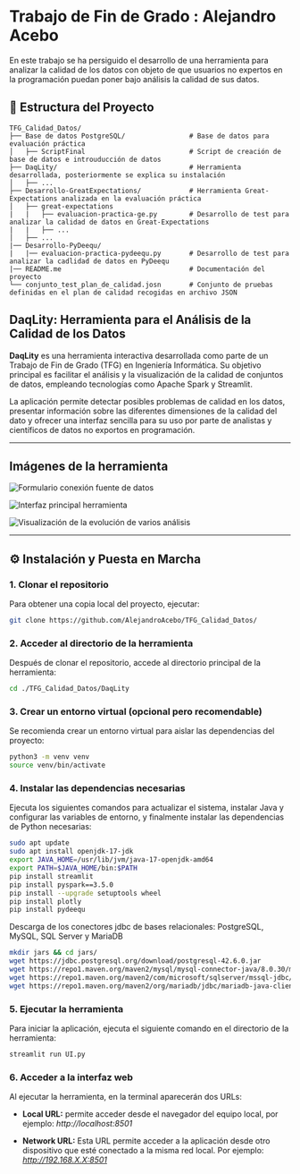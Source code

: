 # Trabajo de Fin de Grado : Alejandro Acebo

En este trabajo se ha persiguido el desarrollo de una herramienta para analizar la calidad de los datos con objeto de que usuarios no expertos en la programación puedan poner bajo análisis la calidad de sus datos.

## 📁 Estructura del Proyecto

```plaintext
TFG_Calidad_Datos/
├── Base de datos PostgreSQL/                # Base de datos para evaluación práctica
│   ├── ScriptFinal                          # Script de creación de base de datos e introuducción de datos
├── DaqLity/                                 # Herramienta desarrollada, posteriormente se explica su instalación
│   ├── ...
├── Desarrollo-GreatExpectations/            # Herramienta Great-Expectations analizada en la evaluación práctica
│   ├── great-expectations
|   |   ├── evaluacion-practica-ge.py        # Desarrollo de test para analizar la calidad de datos en Great-Expectations
|   |   ├── ...
│   ├── ...
|── Desarrollo-PyDeequ/
|   |── evaluacion-practica-pydeequ.py       # Desarrollo de test para analizar la cadlidad de datos en PyDeequ
|── README.me                                # Documentación del proyecto
└── conjunto_test_plan_de_calidad.josn       # Conjunto de pruebas definidas en el plan de calidad recogidas en archivo JSON
```

##  DaqLity: Herramienta para el Análisis de la Calidad de los Datos

**DaqLity** es una herramienta interactiva desarrollada como parte de un Trabajo de Fin de Grado (TFG) en Ingeniería Informática. Su objetivo principal es facilitar el análisis y la visualización de la calidad de conjuntos de datos, empleando tecnologías como Apache Spark y Streamlit.

La aplicación permite detectar posibles problemas de calidad en los datos, presentar información sobre las diferentes dimensiones de la calidad del dato y ofrecer una interfaz sencilla para su uso por parte de analistas y científicos de datos no exportos en programación.

---

## Imágenes de la herramienta
![Formulario conexión fuente de datos](https://i.imgur.com/S8gJLGU.png)

![Interfaz principal herramienta](https://i.imgur.com/DKDGOxY.png)

![Visualización de la evolución de varios análisis](https://i.imgur.com/qsJbzfj.png)

---
## ⚙️ Instalación y Puesta en Marcha

### 1. Clonar el repositorio

Para obtener una copia local del proyecto, ejecutar:

```bash
git clone https://github.com/AlejandroAcebo/TFG_Calidad_Datos/
```

### 2. Acceder al directorio de la herramienta

Después de clonar el repositorio, accede al directorio principal de la herramienta:

```bash
cd ./TFG_Calidad_Datos/DaqLity
```

### 3. Crear un entorno virtual (opcional pero recomendable)

Se recomienda crear un entorno virtual para aislar las dependencias del proyecto:

```bash
python3 -m venv venv
source venv/bin/activate
```

### 4. Instalar las dependencias necesarias

Ejecuta los siguientes comandos para actualizar el sistema, instalar Java y configurar las variables de entorno, y finalmente instalar las dependencias de Python necesarias:

```bash
sudo apt update
sudo apt install openjdk-17-jdk
export JAVA_HOME=/usr/lib/jvm/java-17-openjdk-amd64
export PATH=$JAVA_HOME/bin:$PATH
pip install streamlit
pip install pyspark==3.5.0
pip install --upgrade setuptools wheel
pip install plotly
pip install pydeequ
```

Descarga de los conectores jdbc de bases relacionales: PostgreSQL, MySQL, SQL Server y MariaDB
```bash
mkdir jars && cd jars/
wget https://jdbc.postgresql.org/download/postgresql-42.6.0.jar
wget https://repo1.maven.org/maven2/mysql/mysql-connector-java/8.0.30/mysql-connector-java-8.0.30.jar
wget https://repo1.maven.org/maven2/com/microsoft/sqlserver/mssql-jdbc/12.2.0.jre8/mssql-jdbc-12.10.0.jre8.jar
wget https://repo1.maven.org/maven2/org/mariadb/jdbc/mariadb-java-client/3.1.4/mariadb-java-client-3.1.4.jar


```

### 5. Ejecutar la herramienta

Para iniciar la aplicación, ejecuta el siguiente comando en el directorio de la herramienta:

```bash
streamlit run UI.py
```

### 6. Acceder a la interfaz web

Al ejecutar la herramienta, en la terminal aparecerán dos URLs:

- **Local URL:** permite acceder desde el navegador del equipo local, por ejemplo:
_http://localhost:8501_

- **Network URL:** Esta URL permite acceder a la aplicación desde otro dispositivo que esté conectado a la misma red local. Por ejemplo:
_http://192.168.X.X:8501_


